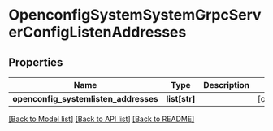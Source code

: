 # OpenconfigSystemSystemGrpcServerConfigListenAddresses

## Properties
Name | Type | Description | Notes
------------ | ------------- | ------------- | -------------
**openconfig_systemlisten_addresses** | **list[str]** |  | [optional] 

[[Back to Model list]](../README.md#documentation-for-models) [[Back to API list]](../README.md#documentation-for-api-endpoints) [[Back to README]](../README.md)


